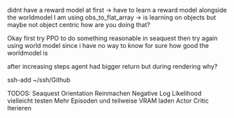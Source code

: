 didnt have a reward model at first -> have to learn a reward model alongside the worldmodel
I am using obs_to_flat_array -> is learning on objects but maybe not object centric how are you doing that?

Okay first try PPO to do something reasonable in seaquest
then try again using world model since i have no way to know for sure how good the worldmodel is

after increasing steps agent had bigger return but during rendering why?



ssh-add ~/ssh/Github





TODOS:
Seaquest Orientation Reinmachen
Negative Log Likelihood vielleicht testen
Mehr Episoden und teilweise VRAM laden 
Actor Critic Iterieren
